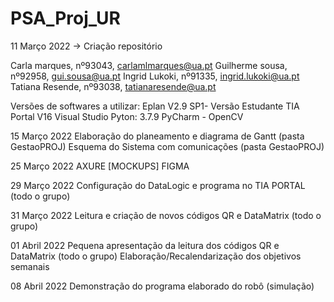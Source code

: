 # PSA_Proj_UR

11 Março 2022
-> Criação repositório

Carla marques, nº93043, carlamlmarques@ua.pt
Guilherme sousa, nº92958, gui.sousa@ua.pt
Ingrid Lukoki, nº91335, ingrid.lukoki@ua.pt
Tatiana Resende, nº93038, tatianaresende@ua.pt

Versões de softwares a utilizar:
Eplan V2.9 SP1- Versão Estudante
TIA Portal V16
Visual Studio
Pyton: 3.7.9
PyCharm - OpenCV

15 Março 2022
Elaboração do planeamento e diagrama de Gantt (pasta GestaoPROJ)
Esquema do Sistema com comunicações (pasta GestaoPROJ)


25 Março 2022
AXURE [MOCKUPS] 
FIGMA

29 Março 2022
Configuração do DataLogic e programa no TIA PORTAL (todo o grupo)

31 Março 2022
Leitura e criação de novos códigos QR e DataMatrix (todo o grupo)

01 Abril 2022
Pequena apresentação da leitura dos códigos QR e DataMatrix (todo o grupo)
Elaboração/Recalendarização dos objetivos semanais

08 Abril 2022
Demonstração do programa elaborado do robô (simulação)
